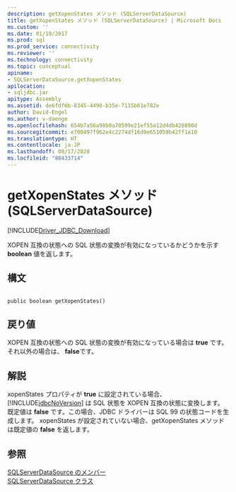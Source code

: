 ```yaml
---
description: getXopenStates メソッド (SQLServerDataSource)
title: getXopenStates メソッド (SQLServerDataSource) | Microsoft Docs
ms.custom: ''
ms.date: 01/19/2017
ms.prod: sql
ms.prod_service: connectivity
ms.reviewer: ''
ms.technology: connectivity
ms.topic: conceptual
apiname:
- SQLServerDataSource.getXopenStates
apilocation:
- sqljdbc.jar
apitype: Assembly
ms.assetid: de6fdf6b-8345-4490-b35e-7115b61e782e
author: David-Engel
ms.author: v-daenge
ms.openlocfilehash: 654b7a56a98b0a70599e21ef55a12d4db420890d
ms.sourcegitcommit: e700497f962e4c2274df16d9e651059b42ff1a10
ms.translationtype: HT
ms.contentlocale: ja-JP
ms.lasthandoff: 08/17/2020
ms.locfileid: "88433714"
---
```

# <a name="getxopenstates-method-sqlserverdatasource"></a>getXopenStates メソッド (SQLServerDataSource)
[!INCLUDE[Driver_JDBC_Download](../../../includes/driver_jdbc_download.md)]

  XOPEN 互換の状態への SQL 状態の変換が有効になっているかどうかを示す **boolean** 値を返します。  
  
## <a name="syntax"></a>構文  
  
```  
  
public boolean getXopenStates()  
```  
  
## <a name="return-value"></a>戻り値  
 XOPEN 互換の状態への SQL 状態の変換が有効になっている場合は **true** です。 それ以外の場合は、 **false**です。  
  
## <a name="remarks"></a>解説  
 xopenStates プロパティが **true** に設定されている場合、[!INCLUDE[jdbcNoVersion](../../../includes/jdbcnoversion_md.md)] は SQL 状態を XOPEN 互換の状態に変換します。 既定値は **false** です。この場合、JDBC ドライバーは SQL 99 の状態コードを生成します。 xopenStates が設定されていない場合、getXopenStates メソッドは既定値の **false** を返します。  
  
## <a name="see-also"></a>参照  
 [SQLServerDataSource のメンバー](../../../connect/jdbc/reference/sqlserverdatasource-members.md)   
 [SQLServerDataSource クラス](../../../connect/jdbc/reference/sqlserverdatasource-class.md)  
  
  
